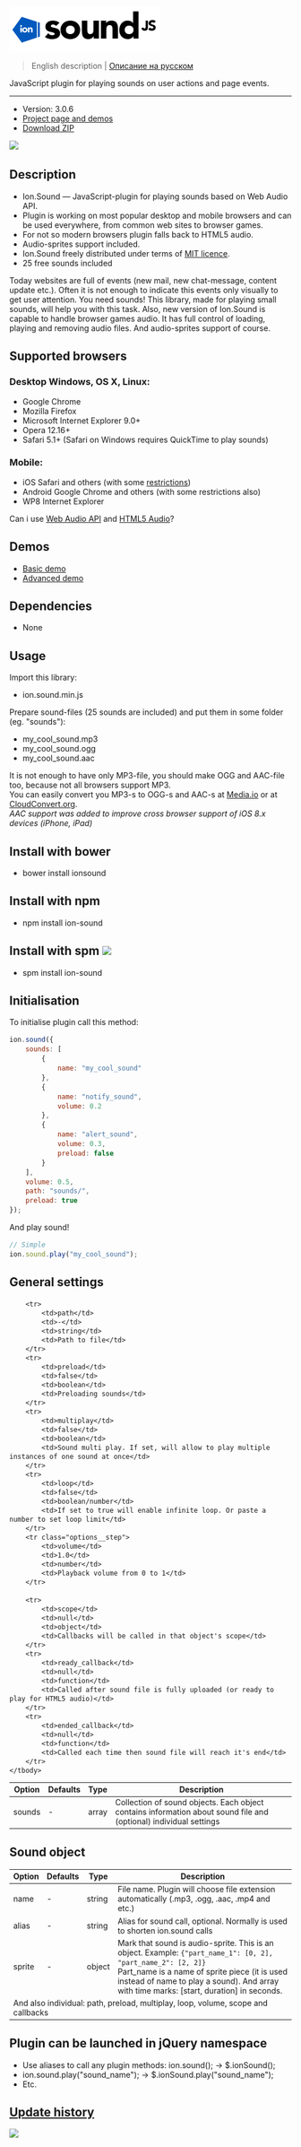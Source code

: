 ![ion.sound](_tmp/logo-ion-sound.png)

> English description | <a href="readme.ru.md">Описание на русском</a>

JavaScript plugin for playing sounds on user actions and page events.

***

* Version: 3.0.6
* <a href="http://ionden.com/a/plugins/ion.sound/en.html">Project page and demos</a>
* <a href="http://ionden.com/a/plugins/ion.sound/ion.sound-3.0.6.zip">Download ZIP</a>

[![](https://pledgie.com/campaigns/25694.png?skin_name=chrome)](https://pledgie.com/campaigns/25694)

## Description
* Ion.Sound — JavaScript-plugin for playing sounds based on Web Audio API.
* Plugin is working on most popular desktop and mobile browsers and can be used everywhere, from common web sites to browser games.
* For not so modern browsers plugin falls back to HTML5 audio.
* Audio-sprites support included.
* Ion.Sound freely distributed under terms of <a href="http://ionden.com/a/plugins/licence-en.html" target="_blank">MIT licence</a>.
* 25 free sounds included

Today websites are full of events (new mail, new chat-message, content update etc.). Often it is not enough to indicate this events only visually to get user attention. You need sounds! This library, made for playing small sounds, will help you with this task.
Also, new version of Ion.Sound is capable to handle browser games audio. It has full control of loading, playing and removing audio files. And audio-sprites support of course.


## Supported browsers
### Desktop Windows, OS X, Linux:

* Google Chrome
* Mozilla Firefox
* Microsoft Internet Explorer 9.0+
* Opera 12.16+
* Safari 5.1+ (Safari on Windows requires QuickTime to play sounds)

### Mobile:

* iOS Safari and others (with some <a href="https://developer.apple.com/library/safari/documentation/audiovideo/conceptual/using_html5_audio_video/device-specificconsiderations/device-specificconsiderations.html" target="_blank">restrictions</a>)
* Android Google Chrome and others (with some restrictions also)
* WP8 Internet Explorer

Can i use <a href="http://caniuse.com/#feat=audio-api" target="_blank">Web Audio API</a> and <a href="http://caniuse.com/audio" target="_blank">HTML5 Audio</a>?


## Demos
* <a href="http://ionden.com/a/plugins/ion.sound/demo.html">Basic demo</a>
* <a href="http://ionden.com/a/plugins/ion.sound/demo_advanced.html">Advanced demo</a>


## Dependencies
* None


## Usage
Import this library:
* ion.sound.min.js

Prepare sound-files (25 sounds are included) and put them in some folder (eg. "sounds"):
* my_cool_sound.mp3
* my_cool_sound.ogg
* my_cool_sound.aac

It is not enough to have only MP3-file, you should make OGG and AAC-file too, because not all browsers support MP3.<br/>
You can easily convert you MP3-s to OGG-s and AAC-s at <a href="http://media.io/" target="_blank">Media.io</a> or at <a href="https://cloudconvert.org/formats#audio" target="_blank">CloudConvert.org</a>.<br/>
<i>AAC support was added to improve cross browser support of iOS 8.x devices (iPhone, iPad)</i>


## Install with bower
* bower install ionsound

## Install with npm
* npm install ion-sound

## Install with spm [![](http://spmjs.io/badge/ion-sound)](http://spmjs.io/package/ion-sound)
* spm install ion-sound


## Initialisation
To initialise plugin call this method:
```javascript
ion.sound({
    sounds: [
        {
            name: "my_cool_sound"
        },
        {
            name: "notify_sound",
            volume: 0.2
        },
        {
            name: "alert_sound",
            volume: 0.3,
            preload: false
        }
    ],
    volume: 0.5,
    path: "sounds/",
    preload: true
});
```

And play sound!
```javascript
// Simple
ion.sound.play("my_cool_sound");
```


## General settings

<table class="options">
    <thead>
        <tr>
            <th>Option</th>
            <th>Defaults</th>
            <th>Type</th>
            <th>Description</th>
        </tr>
    </thead>
    <tbody>
        <tr class="options__step">
            <td>sounds</td>
            <td>-</td>
            <td>array</td>
            <td>Collection of sound objects. Each object contains information about sound file and (optional) individual settings</td>
        </tr>

        <tr>
            <td>path</td>
            <td>-</td>
            <td>string</td>
            <td>Path to file</td>
        </tr>
        <tr>
            <td>preload</td>
            <td>false</td>
            <td>boolean</td>
            <td>Preloading sounds</td>
        </tr>
        <tr>
            <td>multiplay</td>
            <td>false</td>
            <td>boolean</td>
            <td>Sound multi play. If set, will allow to play multiple instances of one sound at once</td>
        </tr>
        <tr>
            <td>loop</td>
            <td>false</td>
            <td>boolean/number</td>
            <td>If set to true will enable infinite loop. Or paste a number to set loop limit</td>
        </tr>
        <tr class="options__step">
            <td>volume</td>
            <td>1.0</td>
            <td>number</td>
            <td>Playback volume from 0 to 1</td>
        </tr>

        <tr>
            <td>scope</td>
            <td>null</td>
            <td>object</td>
            <td>Callbacks will be called in that object's scope</td>
        </tr>
        <tr>
            <td>ready_callback</td>
            <td>null</td>
            <td>function</td>
            <td>Called after sound file is fully uploaded (or ready to play for HTML5 audio)</td>
        </tr>
        <tr>
            <td>ended_callback</td>
            <td>null</td>
            <td>function</td>
            <td>Called each time then sound file will reach it's end</td>
        </tr>
    </tbody>
</table>


## Sound object

<table class="options">
    <thead>
        <tr>
            <th>Option</th>
            <th>Defaults</th>
            <th>Type</th>
            <th>Description</th>
        </tr>
    </thead>
    <tbody>
        <tr>
            <td>name</td>
            <td>-</td>
            <td>string</td>
            <td>File name. Plugin will choose file extension automatically (.mp3, .ogg, .aac, .mp4 and etc.)</td>
        </tr>
        <tr>
            <td>alias</td>
            <td>-</td>
            <td>string</td>
            <td>Alias for sound call, optional. Normally is used to shorten ion.sound calls</td>
        </tr>
        <tr>
            <td>sprite</td>
            <td>-</td>
            <td>object</td>
            <td>
                Mark that sound is audio-sprite.
                This is an object. Example: <code>{"part_name_1": [0, 2], "part_name_2": [2, 2]}</code><br/>
                Part_name is a name of sprite piece (it is used instead of name to play a sound). And array with time marks: [start, duration] in seconds.
            </td>
        </tr>
        <tr>
            <td colspan="4">And also individual: path, preload, multiplay, loop, volume, scope and callbacks</td>
        </tr>
    </tbody>
</table>


## Plugin can be launched in jQuery namespace
* Use aliases to call any plugin methods: ion.sound(); -> $.ionSound();
* ion.sound.play("sound_name"); -> $.ionSound.play("sound_name");
* Etc.


## <a href="history.md">Update history</a>

[![](https://pledgie.com/campaigns/25694.png?skin_name=chrome)](https://pledgie.com/campaigns/25694)
